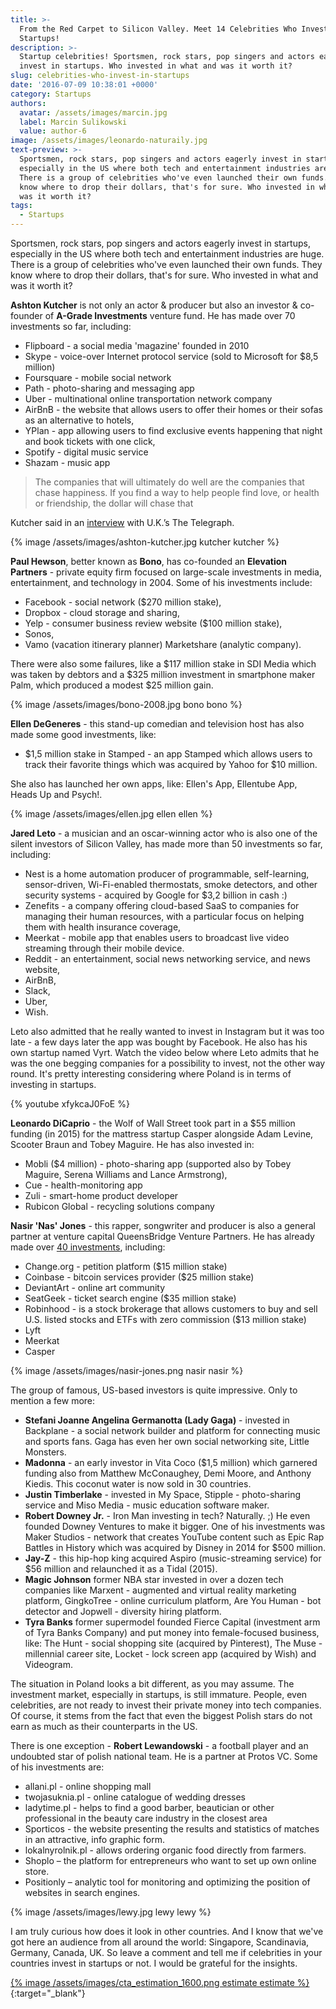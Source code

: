```yaml
---
title: >-
  From the Red Carpet to Silicon Valley. Meet 14 Celebrities Who Invest in
  Startups!
description: >-
  Startup celebrities! Sportsmen, rock stars, pop singers and actors eagerly
  invest in startups. Who invested in what and was it worth it?
slug: celebrities-who-invest-in-startups
date: '2016-07-09 10:38:01 +0000'
category: Startups
authors:
  avatar: /assets/images/marcin.jpg
  label: Marcin Sulikowski
  value: author-6
image: /assets/images/leonardo-naturaily.jpg
text-preview: >-
  Sportsmen, rock stars, pop singers and actors eagerly invest in startups,
  especially in the US where both tech and entertainment industries are huge.
  There is a group of celebrities who've even launched their own funds. They
  know where to drop their dollars, that's for sure. Who invested in what and
  was it worth it?
tags:
  - Startups
---
```

Sportsmen, rock stars, pop singers and actors eagerly invest in startups, especially in the US where both tech and entertainment industries are huge. There is a group of celebrities who've even launched their own funds. They know where to drop their dollars, that's for sure. Who invested in what and was it worth it?

**Ashton Kutcher** is not only an actor & producer but also an investor & co-founder of **A-Grade Investments** venture fund. He has made over 70 investments so far, including:

* Flipboard - a social media 'magazine' founded in 2010
* Skype - voice-over Internet protocol service (sold to Microsoft for $8,5 million)
* Foursquare - mobile social network
* Path - photo-sharing and messaging app
* Uber - multinational online transportation network company
* AirBnB - the website that allows users to offer their homes or their sofas as an alternative to hotels,
* YPlan - app allowing users to find exclusive events happening that night and book tickets with one click,
* Spotify - digital music service
* Shazam - music app

> The companies that will ultimately do well are the companies that chase happiness. If you find a way to help people find love, or health or friendship, the dollar will chase that

Kutcher said in an [interview](http://www.telegraph.co.uk/finance/newsbysector/mediatechnologyandtelecoms/digital-media/10540732/Ashton-Kutcher-reveals-the-art-of-technology-investment.html) with U.K.’s The Telegraph.

{% image /assets/images/ashton-kutcher.jpg kutcher kutcher %}

**Paul Hewson**, better known as **Bono**, has co-founded an **Elevation Partners** - private equity firm focused on large-scale investments in media, entertainment, and technology in 2004. Some of his investments include:

* Facebook - social network ($270 million stake),
* Dropbox - cloud storage and sharing,
* Yelp - consumer business review website ($100 million stake),
* Sonos,
* Vamo (vacation itinerary planner) Marketshare (analytic company).

There were also some failures, like a $117 million stake in SDI Media which was taken by debtors and a $325 million investment in smartphone maker Palm, which produced a modest $25 million gain.

{% image /assets/images/bono-2008.jpg bono bono %}

**Ellen DeGeneres** - this stand-up comedian and television host has also made some good investments, like:

* $1,5 million stake in Stamped - an app Stamped which allows users to track their favorite things which was acquired by Yahoo for $10 million.

She also has launched her own apps, like: Ellen's App, Ellentube App, Heads Up and Psych!.

{% image /assets/images/ellen.jpg ellen ellen %}

**Jared Leto** - a musician and an oscar-winning actor who is also one of the silent investors of Silicon Valley, has made more than 50 investments so far, including:

* Nest is a home automation producer of programmable, self-learning, sensor-driven, Wi-Fi-enabled thermostats, smoke detectors, and other security systems - acquired by Google for $3,2 billion in cash :)
* Zenefits - a company offering cloud-based SaaS to companies for managing their human resources, with a particular focus on helping them with health insurance coverage,
* Meerkat - mobile app that enables users to broadcast live video streaming through their mobile device.
* Reddit - an entertainment, social news networking service, and news website,
* AirBnB,
* Slack,
* Uber,
* Wish.

Leto also admitted that he really wanted to invest in Instagram but it was too late - a few days later the app was bought by Facebook. He also has his own startup named Vyrt. Watch the video below where Leto admits that he was the one begging companies for a possibility to invest, not the other way round. It's pretty interesting considering where Poland is  in terms of investing in startups.

{% youtube xfykcaJ0FoE %}

**Leonardo DiCaprio** - the Wolf of Wall Street took part in a $55 million funding (in 2015) for the mattress startup Casper alongside Adam Levine, Scooter Braun and Tobey Maguire. He has also invested in:

* Mobli ($4 million) - photo-sharing app (supported also by Tobey Maguire, Serena Williams and Lance Armstrong),
* Cue - health-monitoring app
* Zuli - smart-home product developer
* Rubicon Global - recycling solutions company

**Nasir 'Nas' Jones** - this rapper, songwriter and producer is also a general partner at venture capital QueensBridge Venture Partners. He has already made over [40 investments](https://www.crunchbase.com/person/nasir-bin-olu-dara-jones/investments), including:

* Change.org - petition platform ($15 million stake)
* Coinbase - bitcoin services provider ($25 million stake)
* DeviantArt - online art community
* SeatGeek - ticket search engine ($35 million stake)
* Robinhood - is a stock brokerage that allows customers to buy and sell U.S. listed stocks and ETFs with zero commission ($13 million stake)
* Lyft
* Meerkat
* Casper

{% image /assets/images/nasir-jones.png nasir nasir %}

The group of famous, US-based investors is quite impressive. Only to mention a few more:

* **Stefani Joanne Angelina Germanotta (Lady Gaga)** - invested in Backplane - a social network builder and platform for connecting music and sports fans. Gaga has even her own social networking site, Little Monsters.
* **Madonna** - an early investor in Vita Coco ($1,5 million) which garnered funding also from Matthew McConaughey, Demi Moore, and Anthony Kiedis. This coconut water is now sold in 30 countries.
* **Justin Timberlake** - invested in My Space, Stipple - photo-sharing service and Miso Media - music education software maker.
* **Robert Downey Jr.** - Iron Man investing in tech? Naturally. ;) He even founded Downey Ventures to make it bigger. One of his investments was Maker Studios - network that creates YouTube content such as Epic Rap Battles in History which was acquired by Disney in 2014 for $500 million.
* **Jay-Z** - this hip-hop king acquired Aspiro (music-streaming service) for $56 million and relaunched it as a Tidal (2015).
* **Magic Johnson** former NBA star invested in over a dozen tech companies like Marxent - augmented and virtual reality marketing platform, GingkoTree - online curriculum platform, Are You Human - bot detector and Jopwell - diversity hiring platform.
* **Tyra Banks** former supermodel founded Fierce Capital (investment arm of Tyra Banks Company) and put money into female-focused business, like: The Hunt - social shopping site (acquired by Pinterest), The Muse - millennial career site, Locket - lock screen app (acquired by Wish) and Videogram.

The situation in Poland looks a bit different, as you may assume. The investment market, especially in startups, is still immature. People, even celebrities, are not ready to invest their private money into tech companies. Of course, it stems from the fact that even the biggest Polish stars do not earn as much as their counterparts in the US.

There is one exception - **Robert Lewandowski** - a football player and an undoubted star of polish national team. He is a partner at Protos VC. Some of his investments are:

* allani.pl - online shopping mall
* twojasuknia.pl - online catalogue of wedding dresses
* ladytime.pl - helps to find a good barber, beautician or other professional in the beauty care industry in the closest area
* Sporticos - the website presenting the results and statistics of matches in an attractive, info graphic form.
* lokalnyrolnik.pl - allows ordering organic food directly from farmers.
* Shoplo – the platform for entrepreneurs who want to set up own online store.
* Positionly – analytic tool for monitoring and optimizing the position of websites in search engines.

{% image /assets/images/lewy.jpg lewy lewy %}

I am truly curious how does it look in other countries. And I know that we've got here an audience from all around the world: Singapore, Scandinavia, Germany, Canada, UK. So leave a comment and tell me if celebrities in your countries invest in startups or not. I would be grateful for the insights.

[{% image /assets/images/cta_estimation_1600.png estimate estimate %}](https://naturaily.com/get-an-estimate){:target="_blank"}
